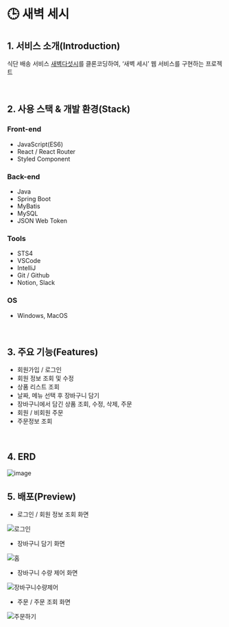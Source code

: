 # 🕒 새벽 세시

## 1. 서비스 소개(Introduction)

식단 배송 서비스 [새벽다섯시](https://www.5am.co.kr/shop/calendar_shop.php)를 클론코딩하여, ‘새벽 세시’ 웹 서비스를 구현하는 프로젝트

<br>

## 2. 사용 스택 & 개발 환경(Stack)

### Front-end

- JavaScript(ES6)
- React / React Router
- Styled Component

### Back-end

- Java
- Spring Boot
- MyBatis
- MySQL
- JSON Web Token

### Tools

- STS4
- VSCode
- IntelliJ
- Git / Github
- Notion, Slack

### OS

- Windows, MacOS

<br>

## 3. 주요 기능(Features)

- 회원가입 / 로그인
- 회원 정보 조회 및 수정
- 상품 리스트 조회
- 날짜, 메뉴 선택 후 장바구니 담기
- 장바구니에서 담긴 상품 조회, 수정, 삭제, 주문
- 회원 / 비회원 주문
- 주문정보 조회

<br>

## 4. ERD

![image](https://user-images.githubusercontent.com/62868465/156756218-d4347393-d418-4376-baa3-3a97806527f8.png)

## 5. 배포(Preview)

- 로그인 / 회원 정보 조회 화면

![로그인](https://user-images.githubusercontent.com/62868465/155939825-a9abd239-7038-423e-82f5-369accd2e71e.gif)

- 장바구니 담기 화면

![홈](https://user-images.githubusercontent.com/62868465/155941663-26e9f17d-e69b-45d7-aed2-35234b30a623.gif)

- 장바구니 수량 제어 화면

![장바구니수량제어](https://user-images.githubusercontent.com/62868465/155940114-31d91c72-f553-423d-8103-0d7c24b1a249.gif)

- 주문 / 주문 조회 화면

![주문하기](https://user-images.githubusercontent.com/62868465/155940019-f9f03fb9-73af-447a-b825-1ed81c8bfe58.gif)

